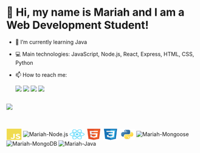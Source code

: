 # 👋 Hi, my name is Mariah and I am a  Web Development Student!

- 📖 I’m currently learning Java
- 💻 Main technologies: JavaScript, Node.js, React, Express, HTML, CSS, Python 
- 📫 How to reach me:
  
  <div> 
  <a href="https://www.instagram.com/mariahsilveirath/?hl=pt-br" target="_blank"><img src="https://img.shields.io/badge/-Instagram-%23E4405F?style=for-the-badge&logo=instagram&logoColor=white" target="_blank"></a>
  <a href = "mailto:mariah.hoffmann@gmail.com"><img src="https://img.shields.io/badge/-Gmail-%23333?style=for-the-badge&logo=gmail&logoColor=white" target="_blank"></a>
  <a href="https://www.linkedin.com/in/mariah-silveira-tagliari-hoffmann-9a067914a/" target="_blank"><img src="https://img.shields.io/badge/-LinkedIn-%230077B5?style=for-the-badge&logo=linkedin&logoColor=white" target="_blank"></a> 
  <a href="https://wa.me/48984013698"  target="_blank"><img src="https://img.shields.io/badge/WhatsApp-25D366?style=for-the-badge&logo=whatsapp&logoColor=white" target="_blank"></a>
  
</div>

##

<div >
  <a href="https://github.com/Mariahsth">
    <img height="250em" src="https://github-readme-stats.vercel.app/api/top-langs/?username=Mariahsth&layout=compact&langs_count=16&theme=midnight-purple"/>
  </a>
</div>

  ##

<div style="display: inline_block"><br>
  <img align="center" alt="Mariah-JS" height="30" width="40" src="https://raw.githubusercontent.com/devicons/devicon/master/icons/javascript/javascript-plain.svg">
  <img align="center" alt="Mariah-Node.js" height="30" width="40" src="https://cdn.jsdelivr.net/gh/devicons/devicon@latest/icons/nodejs/nodejs-original-wordmark.svg" />
  <img align="center" alt="Mariah-React" height="30" width="40" src="https://raw.githubusercontent.com/devicons/devicon/master/icons/react/react-original.svg">
  <img align="center" alt="Mariah-HTML" height="30" width="40" src="https://raw.githubusercontent.com/devicons/devicon/master/icons/html5/html5-original.svg">
  <img align="center" alt="Mariah-CSS" height="30" width="40" src="https://raw.githubusercontent.com/devicons/devicon/master/icons/css3/css3-original.svg">
  <img align="center" alt="Mariah-Python" height="30" width="40" src="https://raw.githubusercontent.com/devicons/devicon/master/icons/python/python-original.svg">
  <img align="center" alt="Mariah-Mongoose" height="30" width="40" src="https://cdn.jsdelivr.net/gh/devicons/devicon@latest/icons/mongoose/mongoose-original-wordmark.svg" />
  <img align="center" alt="Mariah-MongoDB" height="30" width="40" src="https://cdn.jsdelivr.net/gh/devicons/devicon@latest/icons/mongodb/mongodb-original-wordmark.svg" />
  <img align="center" alt="Mariah-Java" height="30" width="40" src="https://cdn.jsdelivr.net/gh/devicons/devicon@latest/icons/java/java-original.svg" />

  
</div>

  ##
  

<!---
status:
  <img height="180em" src="https://github-readme-stats.vercel.app/api?username=Mariahsth&show_icons=true&theme=dark&include_all_commits=true&count_private=true"/>  
icones tecnologias: https://devicon.dev/
icones redes sociais: https://dev.to/envoy_/150-badges-for-github-pnk

--->
